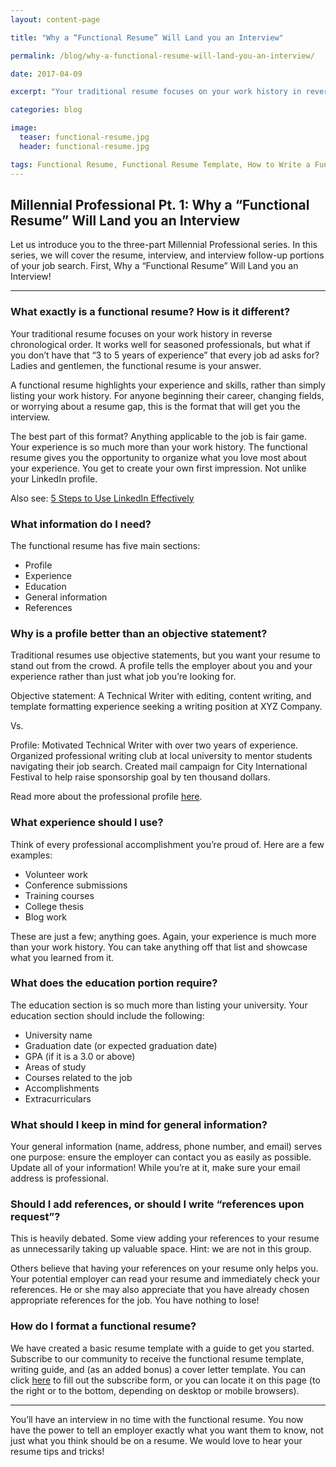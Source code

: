 ```yaml
---
layout: content-page

title: "Why a “Functional Resume” Will Land you an Interview"

permalink: /blog/why-a-functional-resume-will-land-you-an-interview/

date: 2017-04-09

excerpt: "Your traditional resume focuses on your work history in reverse chronological order. It works well for seasoned professionals, but what if you don’t have that “3 to 5 years of experience” that every job ad asks for? Ladies and gentlemen, the functional resume is your answer."

categories: blog

image:
  teaser: functional-resume.jpg
  header: functional-resume.jpg

tags: Functional Resume, Functional Resume Template, How to Write a Functional Resume
---
```


## Millennial Professional Pt. 1: Why a “Functional Resume” Will Land you an Interview

Let us introduce you to the three-part Millennial Professional series. In this series, we will cover the resume, interview, and interview follow-up portions of your job search. First, Why a “Functional Resume” Will Land you an Interview!

<hr class="secondary">

### What exactly is a functional resume? How is it different?

Your traditional resume focuses on your work history in reverse chronological order. It works well for seasoned professionals, but what if you don’t have that “3 to 5 years of experience” that every job ad asks for? Ladies and gentlemen, the functional resume is your answer. 

A functional resume highlights your experience and skills, rather than simply listing your work history. For anyone beginning their career, changing fields, or worrying about a resume gap, this is the format that will get you the interview. 

The best part of this format? Anything applicable to the job is fair game. Your experience is so much more than your work history. The functional resume gives you the opportunity to organize what you love most about your experience. You get to create your own first impression. Not unlike your LinkedIn profile.

Also see: [5 Steps to Use LinkedIn Effectively](/blog/five-steps-to-use-linkedin-effectively/)

### What information do I need?

The functional resume has five main sections:

- Profile
- Experience
- Education
- General information
- References

### Why is a profile better than an objective statement?

Traditional resumes use objective statements, but you want your resume to stand out from the crowd. A profile tells the employer about you and your experience rather than just what job you’re looking for. 

Objective statement: A Technical Writer with editing, content writing, and template formatting experience seeking a writing position at XYZ Company.

Vs. 

Profile: Motivated Technical Writer with over two years of experience. Organized professional writing club at local university to mentor students navigating their job search. Created mail campaign for City International Festival to help raise sponsorship goal by ten thousand dollars. 

Read more about the professional profile [here](http://careerrocketeer.com/2010/10/how-to-create-strong-profile-statement.html).

### What experience should I use?

Think of every professional accomplishment you’re proud of. Here are a few examples:

- Volunteer work
- Conference submissions
- Training courses
- College thesis
- Blog work

These are just a few; anything goes. Again, your experience is much more than your work history. You can take anything off that list and showcase what you learned from it.

### What does the education portion require? 

The education section is so much more than listing your university. Your education section should include the following: 

- University name
- Graduation date (or expected graduation date)
- GPA (if it is a 3.0 or above)
- Areas of study
- Courses related to the job
- Accomplishments
- Extracurriculars

### What should I keep in mind for general information?

Your general information (name, address, phone number, and email) serves one purpose: ensure the employer can contact you as easily as possible. Update all of your information! While you’re at it, make sure your email address is professional.

### Should I add references, or should I write “references upon request”?

This is heavily debated. Some view adding your references to your resume as unnecessarily taking up valuable space. Hint: we are not in this group.

Others believe that having your references on your resume only helps you. Your potential employer can read your resume and immediately check your references. He or she may also appreciate that you have already chosen appropriate references for the job. You have nothing to lose! 

### How do I format a functional resume? 

We have created a basic resume template with a guide to get you started. Subscribe to our community to receive the functional resume template, writing guide, and (as an added bonus) a cover letter template. You can click [here](/join-pare-and-flourish/) to fill out the subscribe form, or you can locate it on this page (to the right or to the bottom, depending on desktop or mobile browsers).

<hr class="secondary">

You’ll have an interview in no time with the functional resume. You now have the power to tell an employer exactly what you want them to know, not just what you think should be on a resume. We would love to hear your resume tips and tricks!